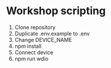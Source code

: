 # Workshop scripting

1. Clone repository
2. Duplicate .env.example to .env
3. Change DEVICE_NAME
4. npm install
5. Connect device
6. npm run wdio
